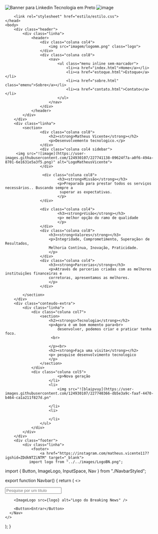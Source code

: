
![Banner para Linkedin Tecnologia em Preto](https://user-images.githubusercontent.com/124930107/226197997-3fb77eb4-bd4f-4268-aa68-2dd754823071.png)
![image](https://user-images.githubusercontent.com/124930107/225447750-c4e8f122-aad3-40ec-9bf9-e90618b193b0.png)  
 
<!DOCTYPE html>
<html lang="pt-br">
    <head>
        <meta charset="UTF-8">
        <title>Sobre - Matheus Vicente</title>
        
        <link rel="stylesheet" href="estilo/estilo.css">  
    </head>
    <body>
        <div class="header">
            <div class="linha">
                <header>
                    <div class="coluna col4">
                        <img src="imagem/logomm.png" class="logo">
                    </div>
                    <div class="coluna col8">
                        <nav>
                            <ul class="menu inline sem-marcador">
                                <li><a href="index.html">Home</a></li>
                                <li><a href="estoque.html">Estoque</a></li>
                                <li><a href="sobre.html" class="emenu">Sobre</a></li>
                                <li><a href="contato.html">Contato</a></li>
                            </ul>
                        </nav>
                    </div>
                </header>
            </div>
        </div>
        <div class="linha">
            <section>
                    <div class="coluna col8">
                        <h2><strong>Matheus Vicente</strong></h2>
                        <p>Desenvolvemento tecnologico.</p>
                    </div>
                    <div class="coluna col4 sidebar">
         <img src="![image](https://user-images.githubusercontent.com/124930107/227741138-09624f7a-a0f6-494a-8701-6e1631e5a3f5.png)" alt="LogoMatheusVicente">
                    </div>  

                     <div class="coluna col8">
                            <h3><strong>Missão</strong></h3>
                            <p>Preparada para prestar todos os serviços necessários.. Buscando sempre a 
                             superar as expectativas.
                            </p>
                    </div>

                    <div class="coluna col4">
                            <h3><strong>Visão</strong></h3>
                            <p> melhor opção do ramo de qualidade
                            </p>
                    </div>
                    <div class="coluna col8">
                        <h3><strong>Valores</strong></h3>
                        <p>Integridade, Comprometimento, Superação🔥 de Resultados, 
                        Melhoria Contínua, Inovação, Praticidade.
                        </p>
                    </div>
                    <div class="coluna col4">
                        <h3><strong>Parcerias</strong></h3>
                        <p>Através de parcerias criadas com as melhores instituições financeiras e 
                        corretoras, apresentamos as melhores.
                        </p>
                    </div>

            </section>
        </div>
        <div class="conteudo-extra">
            <div class="linha">
                <div class="coluna col7">
                    <section>
                        <h2><strongs>Tecnologia</strong></h2>
                        <p>Agora é um bom momento para<br>
                            desenvolver, podemos criar e praticar tenha foco.
                         <br>
                            
                        </p><br>
                        <h2><strong>Faça uma visita</strong></h2>
                        <p> pesquise desenvolvimento tecnologico
                        </p>
                    </section>
                </div>
                <div class="coluna col5">
                            <p>Nova geração
                        </li>
                        <li>
                            <img src="![blaipvuy](https://user-images.githubusercontent.com/124930107/227740366-db5e3a9c-faaf-4470-b464-ca1a211f827d.pn"
                                      
                        </li>
                        <li>
                            
                        </li>
                    </ul>
                </div>
            </div>
        </div>
        <div class="footer">
            <div class="linha">
                <footer>
                    <a href="https://instagram.com/matheus.vicente117?igshid=ZDdkNTZiNTM" target="_blank">
               import logo from "../../images/LogoBN.png";
import { Button, ImageLogo, InputSpace, Nav } from "./NavbarStyled";

export function Navbar() {
  return (
    <>
      <Nav>
        <InputSpace>
          <i className="bi bi-search"></i>
          <input type="text" placeholder="Pesquise por um título" />
        </InputSpace>

        <ImageLogo src={logo} alt="Logo do Breaking News" />

        <Button>Entrar</Button>
      </Nav>
    </>
  );
}

      
               
